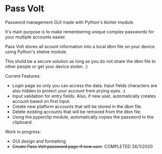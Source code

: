 # Pass Volt
Password management GUI made with Python's tkinter module.

It's main purpose is to make remembering unique complex passwords for your multiple accounts easier. 

Pass Volt stores all acount information into a local dbm file on your device using Python's shelve module.

This shold be a secure solution as long as you do not share the dbm file to other people or get your device stolen. :)

Current Features:

* Login page so only you can access the data. Input fields characters are also hidden to protect your account from prying eyes. :)
* Input validation for entry fields. Also, if new user, automatically creates account based on first input.  
* Create new platform accounts that will be stored in the dbm file.
* Delete existing accounts that will be removed from the dbm file.
* Using the pyperclip module, automatically copies the password to the clipboard.
  
  
Work in progress:

* GUI design and formatting
* ~~Create Pass Volt password page if new user.~~ COMPLETED 26/1/2020
  
